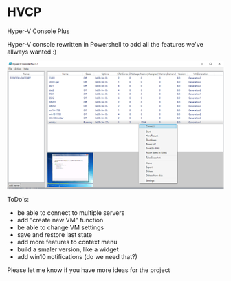 # HVCP
Hyper-V Console Plus

Hyper-V console rewritten in Powershell to add all the features we've allways wanted :)

![HVCP Gui](https://github.com/psott/HVCP/blob/master/assets/HVCP.png)

ToDo's:
- be able to connect to multiple servers
- add "create new VM" function
- be able to change VM settings
- save and restore last state
- add more features to context menu
- build a smaler version, like a widget
- add win10 notifications (do we need that?)

Please let me know if you have more ideas for the project
